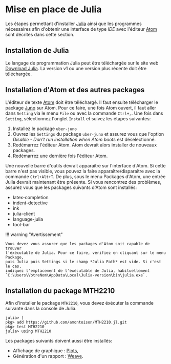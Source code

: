 # Mise en place de Julia

Les étapes permettant d'installer [Julia](https://julialang.org/) ainsi que les
programmes nécessaires afin d'obtenir une interface de type *IDE* avec
l'éditeur [Atom](https://atom.io/) sont décrites dans cette section.

## Installation de Julia

Le langage de programmation Julia peut être téléchargée sur le site web
[Download Julia](https://julialang.org/downloads/). La version v1 ou une
version plus récente doit être téléchargée.

## Installation d'Atom et des autres packages

L'éditeur de texte [Atom](https://atom.io/) doit être téléchargé. Il faut
ensuite télécharger le package [Juno](http://junolab.org/) sur Atom. Pour ce
faire, une fois Atom ouvert, il faut aller dans `Setting` via le menu `File` ou
avec la commande `Ctrl+,`. Une fois dans `Setting`, sélectionnez l'onglet
`Install` et suivez les étapes suivantes:

1. Installez le package `uber-juno`
2. Ouvrez les `Settings` du package `uber-juno` et assurez vous que l'option *Disable - Don't run installation when Atom boots* est déselectionné.
3. Redémarrez l'éditeur Atom. Atom devrait alors installer de nouveaux packages.
4. Redémarrez une dernière fois l'éditeur Atom.

Une nouvelle barre d'outils devrait apparaître sur l'interface d'Atom. Si cette
barre n'est pas visible, vous pouvez la faire apparaître/disparaître avec la
commande `Ctrl+Alt+T`. De plus, sous le menu Packages d'Atom, une entrée Julia
devrait maintenant être présente. Si vous rencontrez des problèmes, assurez vous
que les packages suivants d'Atom sont installés:

- latex-completion
- indent-detective
- ink
- julia-client
- language-julia
- tool-bar

!!! warning "Avertissement"

    Vous devez vous assurer que les packages d'Atom soit capable de trouver
    l'éxécutable de Julia. Pour ce faire, vérifiez en cliquant sur le menu Package,
    puis Julia puis Settings si le champ *Julia Path* est vide. Si c'est le cas,
    indiquez l'emplacement de l'éxécutable de Julia, habituellement `C:\Users\VotreNom\AppData\Local\Julia-version\bin\julia.exe`.


## Installation du package MTH2210

Afin d'installer le package `MTH2210`, vous devez éxécuter la commande
suivante dans la console de Julia.

```
julia> ]
pkg> add https://github.com/amontoison/MTH2210.jl.git
pkg> test MTH2210
julia> using MTH2210
```

Les packages suivants doivent aussi être installés:

- Affichage de graphique : [Plots](http://docs.juliaplots.org/latest/),
- Génération d'un rapport : [Weave](http://weavejl.mpastell.com/stable/).
